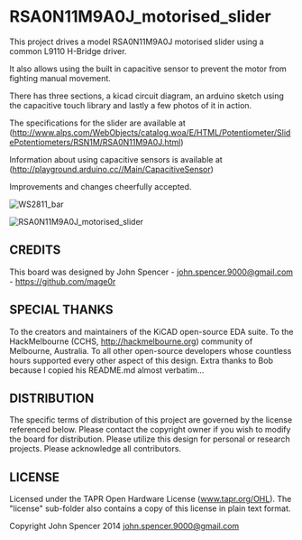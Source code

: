 RSA0N11M9A0J_motorised_slider
=============

This project drives a model RSA0N11M9A0J motorised slider using a common L9110 H-Bridge driver.

It also allows using the built in capacitive sensor to prevent the motor from fighting manual movement.

There has three sections, a kicad circuit diagram, an arduino sketch using the capacitive touch library and lastly a few photos of it in action.

The specifications for the slider are available at (http://www.alps.com/WebObjects/catalog.woa/E/HTML/Potentiometer/SlidePotentiometers/RSN1M/RSA0N11M9A0J.html)

Information about using capacitive sensors is available at (http://playground.arduino.cc//Main/CapacitiveSensor)

Improvements and changes cheerfully accepted.

![WS2811_bar](https://raw2.github.com/mage0r/WS2811_bar/master/Photos/2014-01-04%2015.56.35.jpg "10 digit bar graph controlled by ws2811 chips")

![RSA0N11M9A0J_motorised_slider](http://youtu.be/8nPtufL0bt4 "Motorised Slider Driver")


CREDITS
------------
This board was designed by John Spencer - john.spencer.9000@gmail.com - https://github.com/mage0r

SPECIAL THANKS
------------
To the creators and maintainers of the KiCAD open-source EDA suite.
To the HackMelbourne (CCHS, http://hackmelbourne.org) community of Melbourne, Australia.
To all other open-source developers whose countless hours supported every other aspect of this design.
Extra thanks to Bob because I copied his README.md almost verbatim...

DISTRIBUTION
------------
The specific terms of distribution of this project are governed by the
license referenced below. Please contact the copyright owner if you wish to modify the board for distribution. Please utilize this design for personal or research projects. Please acknowledge all contributors.

LICENSE
-------
Licensed under the TAPR Open Hardware License (www.tapr.org/OHL).
The "license" sub-folder also contains a copy of this license in plain text format.

Copyright John Spencer 2014
john.spencer.9000@gmail.com
